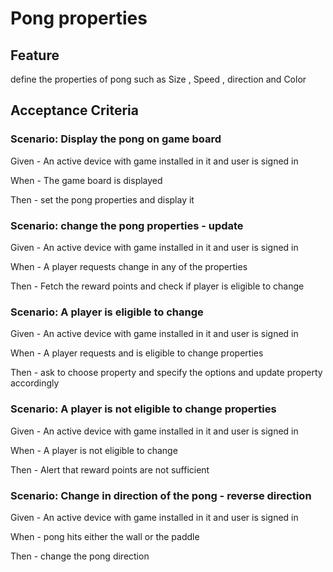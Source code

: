 # Pong properties

## Feature

  define the properties of pong such as Size , Speed , direction and Color
  
## Acceptance Criteria

### Scenario: Display the pong on game board

  Given - An active device with game installed in it and user is signed in
  
  When - The game board is displayed
  
  Then - set the pong properties and display it
  
### Scenario: change the pong properties - update

  Given - An active device with game installed in it and user is signed in
  
  When - A player requests change in any of the properties
  
  Then - Fetch the reward points and check if player is eligible to change
  
### Scenario: A player is eligible to change

  Given - An active device with game installed in it and user is signed in
  
  When - A player requests and is eligible to change properties

  Then - ask to choose property and specify the options
  and update property accordingly
  
### Scenario: A player is not eligible to change properties

  Given - An active device with game installed in it and user is signed in
  
  When - A player is not eligible to change
  
  Then - Alert that reward points are not sufficient
  
### Scenario: Change in direction of the pong - reverse direction

  Given - An active device with game installed in it and user is signed in
  
  When - pong hits either the wall or the paddle
  
  Then - change the pong direction
